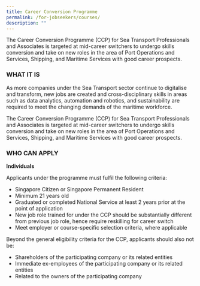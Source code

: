 ```yaml
---
title: Career Conversion Programme
permalink: /for-jobseekers/courses/
description: ""
---
```

The Career Conversion Programme (CCP) for Sea Transport Professionals and Associates is targeted at mid-career switchers to undergo skills conversion and take on new roles in the area of Port Operations and Services, Shipping, and Maritime Services with good career prospects.

### **WHAT IT IS**
As more companies under the Sea Transport sector continue to digitalise and transform, new jobs are created and cross-disciplinary skills in areas such as data analytics, automation and robotics, and sustainability are required to meet the changing demands of the maritime workforce.

The Career Conversion Programme (CCP) for Sea Transport Professionals and Associates is targeted at mid-career switchers to undergo skills conversion and take on new roles in the area of Port Operations and Services, Shipping, and Maritime Services with good career prospects.

### **WHO CAN APPLY**
**Individuals**

Applicants under the programme must fulfil the following criteria:

*   Singapore Citizen or Singapore Permanent Resident
*   Minimum 21 years old
*   Graduated or completed National Service at least 2 years prior at the point of application
*   New job role trained for under the CCP should be substantially different from previous job role, hence require reskilling for career switch
*   Meet employer or course-specific selection criteria, where applicable

Beyond the general eligibility criteria for the CCP, applicants should also not be:

*   Shareholders of the participating company or its related entities
*   Immediate ex-employees of the participating company or its related entities
*   Related to the owners of the participating company